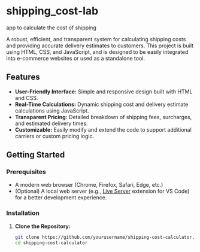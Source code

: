 # shipping_cost-lab
app to calculate the cost of shipping 

A robust, efficient, and transparent system for calculating shipping costs and providing accurate delivery estimates to customers. This project is built using HTML, CSS, and JavaScript, and is designed to be easily integrated into e-commerce websites or used as a standalone tool.

## Features

- **User-Friendly Interface:** Simple and responsive design built with HTML and CSS.
- **Real-Time Calculations:** Dynamic shipping cost and delivery estimate calculations using JavaScript.
- **Transparent Pricing:** Detailed breakdown of shipping fees, surcharges, and estimated delivery times.
- **Customizable:** Easily modify and extend the code to support additional carriers or custom pricing logic.

## Getting Started

### Prerequisites

- A modern web browser (Chrome, Firefox, Safari, Edge, etc.)
- (Optional) A local web server (e.g., [Live Server](https://marketplace.visualstudio.com/items?itemName=ritwickdey.LiveServer) extension for VS Code) for a better development experience.

### Installation

1. **Clone the Repository:**

   ```bash
   git clone https://github.com/yourusername/shipping-cost-calculator.git
   cd shipping-cost-calculator

